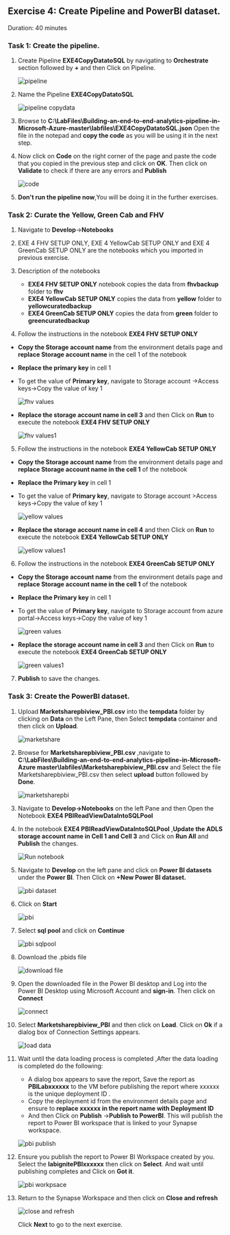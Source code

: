## Exercise 4: Create Pipeline and PowerBI dataset.

Duration: 40 minutes

### Task 1: Create the pipeline.

1. Create Pipeline **EXE4CopyDatatoSQL** by navigating to **Orchestrate** section followed by **+** and then Click on Pipeline.

   ![pipeline](images/25.png)
  
2. Name the Pipeline **EXE4CopyDatatoSQL**

   ![pipeline copydata](images/26.png)
   
3. Browse to **C:\LabFiles\Building-an-end-to-end-analytics-pipeline-in-Microsoft-Azure-master\labfiles\EXE4CopyDatatoSQL.json**
   Open the file in the notepad and **copy the code** as you will be using it in the next step.
   
4. Now click on **Code** on the right corner of the page and paste the code that you copied in the previous step and click on **OK**. 
   Then click on **Validate** to check if there are any errors and **Publish**

   ![code](images/27.png)
   
5. **Don't run the pipeline now**,You will be doing it in the further exercises.
   
### Task 2: Curate the  Yellow, Green Cab and FHV

1. Navigate to **Develop**->**Notebooks**

2. EXE 4 FHV SETUP ONLY, EXE 4 YellowCab SETUP ONLY and EXE 4 GreenCab SETUP ONLY are the notebooks which you imported in previous exercise.

3. Description of the notebooks
   - **EXE4 FHV SETUP ONLY** notebook copies the data from **fhvbackup** folder to **fhv** 
   - **EXE4 YellowCab SETUP ONLY** copies the data from **yellow** folder to **yellowcuratedbackup**
   - **EXE4 GreenCab SETUP ONLY** copies the data from **green** folder to **greencuratedbackup** 

4. Follow the instructions in the notebook **EXE4 FHV SETUP ONLY** 

  -   **Copy the Storage account name** from the environment details page and **replace Storage account name** in the cell 1 of the notebook
  -   **Replace the primary key** in cell 1
  -   To get the value of **Primary key**, navigate to Storage account ->Access keys->Copy the value of key 1
  
      ![fhv values](images/fhvvalues.png)

  - **Replace the storage account name in cell 3** and then Click on **Run** to execute the notebook **EXE4 FHV SETUP ONLY**
    
     ![fhv values1](images/fhvvalues1.png)
 
5. Follow the instructions in the notebook **EXE4 YellowCab SETUP ONLY**
 
  -   **Copy the Storage account name** from the environment details page and **replace Storage account name in the cell 1** of the notebook
  -   **Replace the Primary key** in cell 1
  -   To get the value of **Primary key**, navigate to Storage account >Access keys->Copy the value of key 1

      ![yellow values](images/yellowvalues.png)

  - **Replace the storage account name in cell 4** and then Click on **Run** to execute the notebook **EXE4 YellowCab SETUP ONLY**
     
     ![yellow values1](images/yellowvalues1.png)

6. Follow the instructions in the notebook **EXE4 GreenCab SETUP ONLY**
  
  -   **Copy the Storage account name** from the environment details page and **replace Storage account name in the cell 1** of the notebook
  -   **Replace the Primary key** in cell 1
  
  -   To get the value of **Primary key**, navigate to Storage account from azure portal->Access keys->Copy the value of key 1

      ![green values](images/greenvalues.png)

  - **Replace the storage account name in cell 3** and then Click on **Run** to execute the notebook **EXE4 GreenCab SETUP ONLY**
   
      ![green values1](images/greenvalues1.png)
      
7. **Publish** to save the changes.

### Task 3: Create the PowerBI dataset.

1. Upload **Marketsharepbiview_PBI.csv** into the **tempdata** folder by clicking on **Data** on the Left Pane, then Select **tempdata**    container and then click on **Upload**.

   ![marketshare](images/28.png)

2. Browse for **Marketsharepbiview_PBI.csv** ,navigate to **C:\LabFiles\Building-an-end-to-end-analytics-pipeline-in-Microsoft-Azure master\labfiles\Marketsharepbiview_PBI.csv** and Select the file Marketsharepbiview_PBI.csv then select **upload** button followed by **Done**.

   ![marketsharepbi](images/29.png)

3. Navigate to **Develop->Notebooks** on the left Pane and then Open the Notebook **EXE4 PBIReadViewDataIntoSQLPool**
   
4. In the notebook **EXE4 PBIReadViewDataIntoSQLPool** ,**Update the ADLS storage account name in Cell 1 and Cell 3** and Click on **Run All** and **Publish** the changes.

   ![Run notebook](images/33.png)

5. Navigate to **Develop** on the left pane and click on **Power BI datasets** under the **Power BI**. Then Click on **+New Power BI dataset.**

   ![pbi dataset](images/34.png)

6. Click on **Start** 

   ![pbi](images/35.png)

7. Select **sql pool** and click on **Continue**
   
   ![pbi sqlpool](images/36.png)
   
8. Download the .pbids file

   ![download file](images/37.png)

9. Open the downloaded file in the Power BI desktop and Log into the Power BI Desktop using Microsoft Account and **sign-in**. Then click on **Connect**

    ![connect](images/38.png)

10. Select **Marketsharepbiview_PBI** and then click on **Load**. Click on **Ok** if a dialog box of Connection Settings appears.

    ![load data](images/39.png)

11. Wait until the data loading process is completed ,After the data loading is completed do the following:
    - A dialog box appears to save the report, Save the report as **PBILabxxxxxx** to the VM before publishing the report where xxxxxx is the unique deployment ID .
    - Copy the deployment id from the environment details page and ensure to **replace xxxxxx in the report name with Deployment ID**
    - And then Click on **Publish** ->**Publish to PowerBI**. This will publish the report to Power BI workspace that is linked to your Synapse workspace.

    ![pbi publish](images/40.png)

12. Ensure you publish the report to Power BI Workspace created by you. Select the **labignitePBIxxxxxx** then click on **Select**. And wait until publishing completes and Click on **Got it**.

    ![pbi workpsace](images/041.png)

13. Return to the Synapse Workspace and then click on **Close and refresh**

    ![close and refresh](images/042.png)
    
    Click **Next** to go to the next exercise.

   

